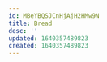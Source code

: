 ```yaml
---
id: MBeYBQSJCnHjAjH2HMw9N
title: Bread
desc: ''
updated: 1640357489823
created: 1640357489823
---
```


